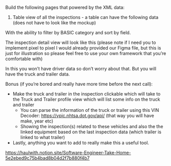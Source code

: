 Build the following pages that powered by the XML data:

1) Table view of all the inspections - a table can have the following data (does not have to look like the mockup)

With the ability to filter by BASIC category and sort by field.

The inspection detail view will look like this (please note if I need you to implement pixel to pixel I would already provided our Figma file, but this is just for illustration so please feel free to use your own framework that you’re comfortable with)

In this you won’t have driver data so don’t worry about that. But you will have the truck and trailer data.

Bonus (if you’re bored and really have more time before the next call):

- Make the truck and trailer in the inspection clickable which will take to the Truck and Trailer profile view which will list some info on the truck and trailer
    - You can parse the information of the truck or trailer using this VIN Decoder: https://vpic.nhtsa.dot.gov/api/ (that way you will have make, year etc)
    - Showing the inspection(s) related to these vehicles and also the the linked equipment based on the last inspection data (which trailer is linked to what trailer)
- Lastly, anything you want to add to really make this a useful tool.


https://haulwith.notion.site/Software-Engineer-Take-Home-5e2ebed9c75b4bad8b04d2f7b880f4b7
